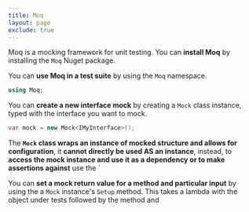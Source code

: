 ```yaml
---
title: Moq
layout: page
exclude: true
---
```


Moq is a mocking framework for unit testing. You can **install Moq** by installing the `Moq` Nuget package.

You can **use Moq in a test suite** by using the `Moq` namespace.
```csharp
using Moq;
```

You can **create a new interface mock** by creating a `Mock` class instance, typed with the interface you want to mock.
```csharp
var mock = new Mock<IMyInterface>();
```

The **`Mock` class wraps an instance of mocked structure and allows for configuration**, it **cannot directly be used AS an instance**, instead, to **access the mock instance and use it as a dependency or to make assertions against** use the `

You can **set a mock return value for a method and particular input** by using the a `Mock` instance's `Setup` method. This takes a lambda with the object under tests followed by the method and 


<!--stackedit_data:
eyJoaXN0b3J5IjpbMjAzMzA2OTI5OSwtNTI2NjM3MjAsLTIwMj
UyNjc0NjFdfQ==
-->